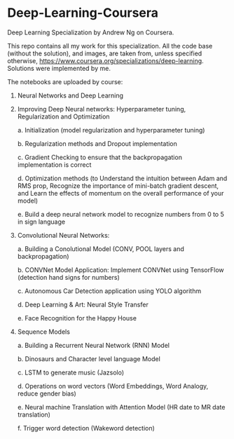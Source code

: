 # Deep-Learning-Coursera

Deep Learning Specialization by Andrew Ng on Coursera.

This repo contains all my work for this specialization. All the code base (without the solution), and images, are taken from, unless specified otherwise, <https://www.coursera.org/specializations/deep-learning>. Solutions were implemented by me. 

The notebooks are uploaded by course:

1. Neural Networks and Deep Learning

2. Improving Deep Neural networks: Hyperparameter tuning, Regularization and Optimization
    
    a. Initialization (model regularization and hyperparameter tuning)
    
    b. Regularization methods and Dropout implementation
    
    c. Gradient Checking to ensure that the backpropagation implementation is correct
    
    d. Optimization methods (to Understand the intuition between Adam and RMS prop, Recognize the importance of mini-batch gradient             descent, and Learn the effects of momentum on the overall performance of your model)
    
    e. Build a deep neural network model to recognize numbers from 0 to 5 in sign language 
    
    
3. Convolutional Neural Networks:

    a. Building a Conolutional Model (CONV, POOL layers and backpropagation)
  
    b. CONVNet Model Application: Implement CONVNet using TensorFlow (detection hand signs for numbers)
  
    c. Autonomous Car Detection application using YOLO algorithm
  
    d. Deep Learning & Art: Neural Style Transfer
    
    e. Face Recognition for the Happy House
  
4. Sequence Models

    a. Building a Recurrent Neural Network (RNN) Model 
  
    b. Dinosaurs and Character level language Model
  
    c. LSTM to generate music (Jazsolo)
  
    d. Operations on word vectors (Word Embeddings, Word Analogy, reduce gender bias)
    
    e. Neural machine Translation with Attention Model (HR date to MR date translation)
    
    f. Trigger word detection (Wakeword detection)
